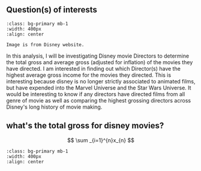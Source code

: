 ## Question(s) of interests

```{image} ../qustion.png
:class: bg-primary mb-1
:width: 400px
:align: center
```

```{attention}
Image is from Disney website.
```

In this analysis, I will be investigating Disney movie Directors to determine the total gross and average gross (adjusted for inflation) of the movies they have directed. I am interested in finding out which Director(s) have the highest average gross income for the movies they directed. This is interesting because disney is no longer strictly associated to animated films, but have expended into the Marvel Universe and the Star Wars Universe. It would be interesting to know if any directors have directed films from all genre of movie as well as comparing the highest grossing directors across Disney's long history of movie making. 

## what's the total gross for disney movies? 
$$
\sum _{i=1}^{n}x_{n}
$$



```{image} ../disney2.png
:class: bg-primary mb-1
:width: 400px
:align: center
```

